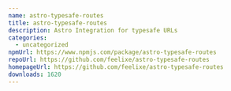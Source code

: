 ```yaml
---
name: astro-typesafe-routes
title: astro-typesafe-routes
description: Astro Integration for typesafe URLs
categories:
  - uncategorized
npmUrl: https://www.npmjs.com/package/astro-typesafe-routes
repoUrl: https://github.com/feelixe/astro-typesafe-routes
homepageUrl: https://github.com/feelixe/astro-typesafe-routes
downloads: 1620
---
```

